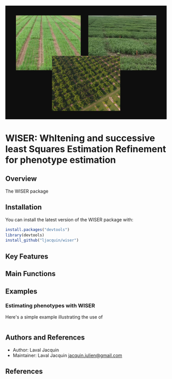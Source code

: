 [<img src="img/wiser.png"/>]()

# WISER: WhItening and successive least Squares Estimation Refinement for phenotype estimation

## Overview

The WISER package 

## Installation

You can install the latest version of the WISER package with:

```R
install.packages("devtools")
library(devtools)
install_github("ljacquin/wiser")
```

## Key Features


## Main Functions


## Examples

### Estimating phenotypes with WISER

Here's a simple example illustrating the use of  

```R
```

## Authors and References

* Author: Laval Jacquin
* Maintainer: Laval Jacquin jacquin.julien@gmail.com

## References


